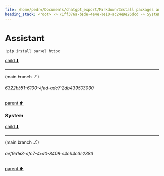 ```yaml
---
file: /home/pedro/Documents/chatgpt_export/Markdown/Install packages and fetch data.md
heading_stack: <root> -> c1ff376a-b1de-4e4e-be10-ac24e9e26dcd -> System -> 23d672ad-afa9-4580-b523-3e1da45c3c14 -> System -> aaa24da6-99b7-4a01-a243-ce1654961a53 -> User -> 50bed3b9-cb7c-46d1-9747-9d73a68ad334 -> Assistant -> fda82536-4eb5-4a1b-b22b-5459ea57fb64 -> System -> 64302fdf-40c7-4542-bd77-ce21f0ea36e9 -> Assistant -> 2148c427-4693-4ba0-9e97-964f640f1dd6 -> System -> 32024407-1562-41cb-b6f2-88d45b0b990c -> Assistant -> 02f56ad2-4c1d-471b-9572-a91d9838bf3f -> System -> 33009dd2-1542-4f0e-a1e2-b2e620ca6bc7 -> Assistant -> aaa2c781-827d-4bb1-a216-511ae0a1c11c -> User -> b2e5749d-ee33-4257-8e4c-189ce572ee6d -> Assistant -> 8120bb1d-7634-4092-b476-244551668b90 -> Assistant
---
```

# Assistant

```python
!pip install parsel httpx
```

[child ⬇️](#6322bb51-6100-4fed-adc7-2db439533030)

---

(main branch ⎇)
###### 6322bb51-6100-4fed-adc7-2db439533030
[parent ⬆️](#8120bb1d-7634-4092-b476-244551668b90)
### System

[child ⬇️](#aef9a1a3-afc7-4cd0-8408-c4eb4c3b2383)

---

(main branch ⎇)
###### aef9a1a3-afc7-4cd0-8408-c4eb4c3b2383
[parent ⬆️](#6322bb51-6100-4fed-adc7-2db439533030)
